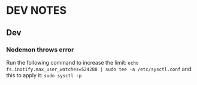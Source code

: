 # DEV NOTES

## Dev

### Nodemon throws error
Run the following command to increase the limit:
``echo fs.inotify.max_user_watches=524288 | sudo tee -a /etc/sysctl.conf``
and this to apply it:
``sudo sysctl -p``